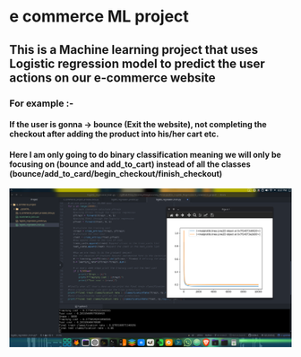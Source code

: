 # e commerce ML project
## This is a Machine learning project that uses Logistic regression model to predict the user actions on our e-commerce website
### For example :-
#### If the user is gonna -> bounce (Exit the website), not completing the checkout after adding the product into his/her cart etc.
#### Here I am only going to do binary classification meaning we will only be focusing on (bounce and add_to_cart) instead of all the classes (bounce/add_to_card/begin_checkout/finish_checkout)
![](1.png)
